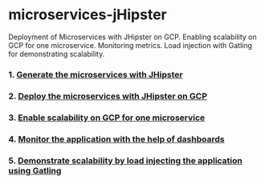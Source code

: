 # microservices-jHipster
Deployment of Microservices with JHipster on GCP. Enabling scalability on GCP for one microservice. Monitoring metrics. Load injection with Gatling for demonstrating scalability.
### 1. [Generate the microservices with JHipster](jhipster-microservices.md)
### 2. [Deploy the microservices with JHipster on GCP](GCP-deployment.md)
### 3. [Enable scalability on GCP for one microservice](enable-scalability.md)
### 4. [Monitor the application with the help of dashboards](monitoring.md)
### 5. [Demonstrate scalability by load injecting the application using Gatling](load-injection.md)

